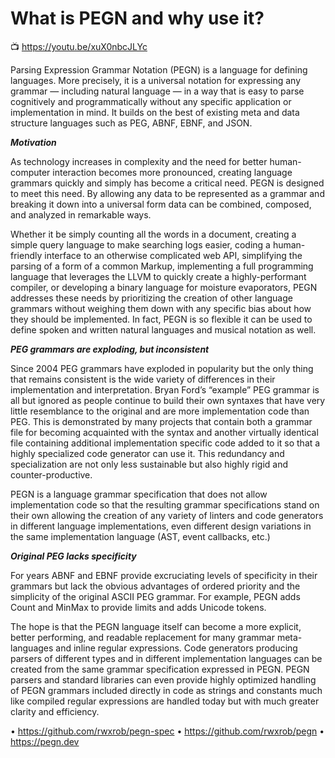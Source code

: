 # What is PEGN and why use it?

📺 <https://youtu.be/xuX0nbcJLYc>

Parsing Expression Grammar Notation (PEGN) is a language for defining languages. More precisely, it is a universal notation for expressing any grammar — including natural language — in a way that is easy to parse cognitively and programmatically without any specific application or implementation in mind. It builds on the best of existing meta and data structure languages such as PEG, ABNF, EBNF, and JSON.

***Motivation***

As technology increases in complexity and the need for better human-computer interaction becomes more pronounced, creating language grammars quickly and simply has become a critical need. PEGN is designed to meet this need. By allowing any data to be represented as a grammar and breaking it down into a universal form data can be combined, composed, and analyzed in remarkable ways.

Whether it be simply counting all the words in a document, creating a simple query language to make searching logs easier, coding a human-friendly interface to an otherwise complicated web API, simplifying the parsing of a form of a common Markup, implementing a full programming language that leverages the LLVM to quickly create a highly-performant compiler, or developing a binary language for moisture evaporators, PEGN addresses these needs by prioritizing the creation of other language grammars without weighing them down with any specific bias about how they should be implemented. In fact, PEGN is so flexible it can be used to define spoken and written natural languages and musical notation as well.

***PEG grammars are exploding, but inconsistent***

Since 2004 PEG grammars have exploded in popularity but the only thing that remains consistent is the wide variety of differences in their implementation and interpretation. Bryan Ford’s “example” PEG grammar is all but ignored as people continue to build their own syntaxes that have very little resemblance to the original and are more implementation code than PEG. This is demonstrated by many projects that contain both a grammar file for becoming acquainted with the syntax and another virtually identical file containing additional implementation specific code added to it so that a highly specialized code generator can use it. This redundancy and specialization are not only less sustainable but also highly rigid and counter-productive.

PEGN is a language grammar specification that does not allow implementation code so that the resulting grammar specifications stand on their own allowing the creation of any variety of linters and code generators in different language implementations, even different design variations in the same implementation language (AST, event callbacks, etc.)

***Original PEG lacks specificity***

For years ABNF and EBNF provide excruciating levels of specificity in their grammars but lack the obvious advantages of ordered priority and the simplicity of the original ASCII PEG grammar. For example, PEGN adds Count and MinMax to provide limits and adds Unicode tokens.

The hope is that the PEGN language itself can become a more explicit, better performing, and readable replacement for many grammar meta-languages and inline regular expressions. Code generators producing parsers of different types and in different implementation languages can
be created from the same grammar specification expressed in PEGN. PEGN parsers and standard libraries can even provide highly optimized handling of PEGN grammars included directly in code as strings and constants much like compiled regular expressions are handled today but with much greater clarity and efficiency.

• https://github.com/rwxrob/pegn-spec
• https://github.com/rwxrob/pegn
• https://pegn.dev

